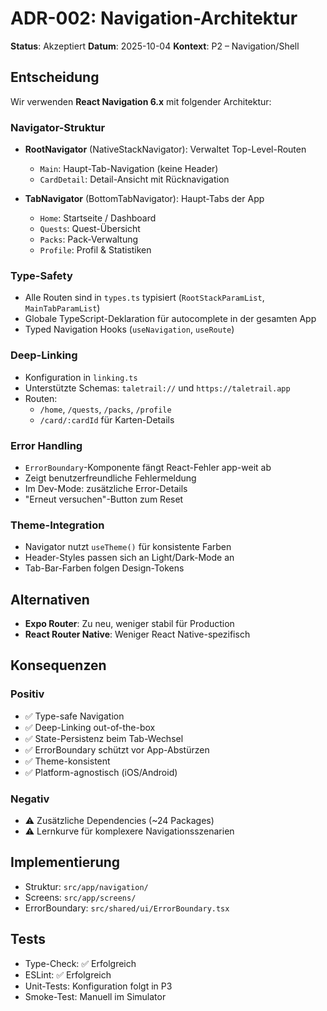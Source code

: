# ADR-002: Navigation-Architektur

**Status**: Akzeptiert
**Datum**: 2025-10-04
**Kontext**: P2 – Navigation/Shell

## Entscheidung

Wir verwenden **React Navigation 6.x** mit folgender Architektur:

### Navigator-Struktur

- **RootNavigator** (NativeStackNavigator): Verwaltet Top-Level-Routen
  - `Main`: Haupt-Tab-Navigation (keine Header)
  - `CardDetail`: Detail-Ansicht mit Rücknavigation

- **TabNavigator** (BottomTabNavigator): Haupt-Tabs der App
  - `Home`: Startseite / Dashboard
  - `Quests`: Quest-Übersicht
  - `Packs`: Pack-Verwaltung
  - `Profile`: Profil & Statistiken

### Type-Safety

- Alle Routen sind in `types.ts` typisiert (`RootStackParamList`, `MainTabParamList`)
- Globale TypeScript-Deklaration für autocomplete in der gesamten App
- Typed Navigation Hooks (`useNavigation`, `useRoute`)

### Deep-Linking

- Konfiguration in `linking.ts`
- Unterstützte Schemas: `taletrail://` und `https://taletrail.app`
- Routen:
  - `/home`, `/quests`, `/packs`, `/profile`
  - `/card/:cardId` für Karten-Details

### Error Handling

- `ErrorBoundary`-Komponente fängt React-Fehler app-weit ab
- Zeigt benutzerfreundliche Fehlermeldung
- Im Dev-Mode: zusätzliche Error-Details
- "Erneut versuchen"-Button zum Reset

### Theme-Integration

- Navigator nutzt `useTheme()` für konsistente Farben
- Header-Styles passen sich an Light/Dark-Mode an
- Tab-Bar-Farben folgen Design-Tokens

## Alternativen

- **Expo Router**: Zu neu, weniger stabil für Production
- **React Router Native**: Weniger React Native-spezifisch

## Konsequenzen

### Positiv

- ✅ Type-safe Navigation
- ✅ Deep-Linking out-of-the-box
- ✅ State-Persistenz beim Tab-Wechsel
- ✅ ErrorBoundary schützt vor App-Abstürzen
- ✅ Theme-konsistent
- ✅ Platform-agnostisch (iOS/Android)

### Negativ

- ⚠️ Zusätzliche Dependencies (~24 Packages)
- ⚠️ Lernkurve für komplexere Navigationsszenarien

## Implementierung

- Struktur: `src/app/navigation/`
- Screens: `src/app/screens/`
- ErrorBoundary: `src/shared/ui/ErrorBoundary.tsx`

## Tests

- Type-Check: ✅ Erfolgreich
- ESLint: ✅ Erfolgreich
- Unit-Tests: Konfiguration folgt in P3
- Smoke-Test: Manuell im Simulator

